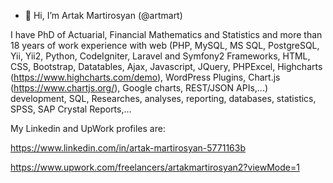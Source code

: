 - 👋 Hi, I’m Artak Martirosyan (@artmart)

I have PhD of Actuarial, Financial Mathematics and Statistics and more than 18 years of work experience with 
web (PHP, MySQL, MS SQL, PostgreSQL, Yii, Yii2, Python, CodeIgniter, Laravel and Symfony2 Frameworks, HTML, CSS, Bootstrap, Datatables, 
Ajax, Javascript, JQuery, PHPExcel, Highcharts (https://www.highcharts.com/demo), WordPress Plugins, Chart.js (https://www.chartjs.org/), 
Google charts, REST/JSON APIs,...) development, SQL, Researches, analyses, reporting, databases, statistics, SPSS, SAP Crystal Reports,...

My Linkedin and UpWork profiles are:

https://www.linkedin.com/in/artak-martirosyan-5771163b

https://www.upwork.com/freelancers/artakmartirosyan2?viewMode=1 
